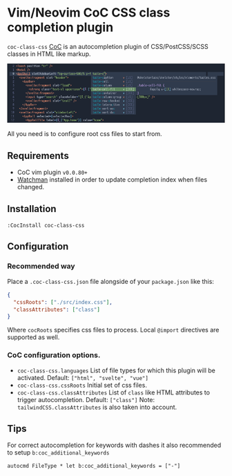 # Vim/Neovim CoC CSS class completion plugin

`coc-class-css` [CoC](https://github.com/neoclide/coc.nvim) is an autocompletion plugin of CSS/PostCSS/SCSS
classes in HTML like markup.

![screenshot](./images/screen1.png)

All you need is to configure root css files to start from.

## Requirements

* CoC vim plugin `v0.0.80+`
* [Watchman](https://facebook.github.io/watchman/) installed in order to update completion index when files changed.

## Installation

```
:CocInstall coc-class-css
```

## Configuration

### Recommended way

Place a `.coc-class-css.json` file alongside of your `package.json` like this:

```json
{
  "cssRoots": ["./src/index.css"],
  "classAttributes": ["class"]
}
```

Where `cocRoots` specifies css files to process. Local `@import` directives are supported as well.

### CoC configuration options.

* `coc-class-css.languages` List of file types for which this plugin will be activated.
   Default: `["html", "svelte", "vue"]`
* `coc-class-css.cssRoots` Initial set of css files.
* `coc-class-css.classAttributes` List of `class`  like HTML attributes to trigger autocompletion. Default: `["class"]`
   Note: `tailwindCSS.classAttributes` is also taken into account.

## Tips

For correct autocompletion for keywords with dashes it also recommended to setup `b:coc_additional_keywords`

```vimscript
autocmd FileType * let b:coc_additional_keywords = ["-"]
```
